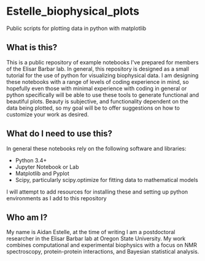 # Estelle_biophysical_plots
Public scripts for plotting data in python with matplotlib

## What is this?
This is a public repository of example notebooks I've prepared for members of the Elisar Barbar lab. In general, this repository is designed as a small tutorial for the use of python for visualizing biophysical data. I am designing these notebooks with a range of levels of coding experience in mind, so hopefully even those with minimal experience with coding in general or python specifically will be able to use these tools to generate functional and beautiful plots. Beauty is subjective, and functionality dependent on the data being plotted, so my goal will be to offer suggestions on how to customize your work as desired. 

## What do I need to use this?
In general these notebooks rely on the following software and libraries:
- Python 3.4+
- Jupyter Notebook or Lab
- Matplotlib and Pyplot
- Scipy, particularly scipy.optimize for fitting data to mathematical models

I will attempt to add resources for installing these and setting up python environments as I add to this repository


## Who am I?
My name is Aidan Estelle, at the time of writing I am a postdoctoral researcher in the Elisar Barbar lab at Oregon State University. My work combines computational and experimental biophysics with a focus on NMR spectroscopy, protein-protein interactions, and Bayesian statistical analysis.
